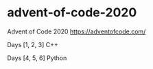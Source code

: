# advent-of-code-2020
Advent of Code 2020 https://adventofcode.com/

Days [1, 2, 3] C++

Days [4, 5, 6] Python
